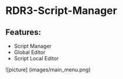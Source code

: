 # RDR3-Script-Manager
## Features:
- Script Manager
- Global Editor
- Script Local Editor

![picture] (images/main_menu.png)
